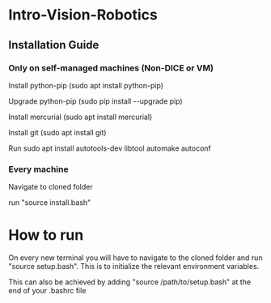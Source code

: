 # Intro-Vision-Robotics
## Installation Guide
### Only on self-managed machines (Non-DICE or VM)

Install python-pip (sudo apt install python-pip)

Upgrade python-pip (sudo pip install --upgrade pip)

Install mercurial (sudo apt install mercurial)

Install git (sudo apt install git)

Run sudo apt install autotools-dev libtool automake autoconf

### Every machine

Navigate to cloned folder

run "source install.bash"

# How to run
On every new terminal you will have to navigate to the cloned folder and run "source setup.bash". This is to initialize the relevant environment variables.

This can also be achieved by adding "source /path/to/setup.bash" at the end of your .bashrc file
